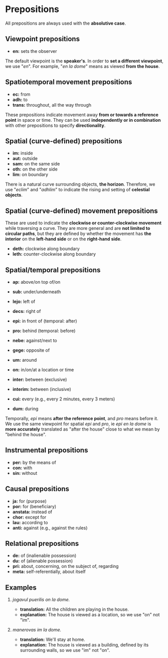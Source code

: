 # Prepositions

All prepositions are always used with the **absolutive case**.

## Viewpoint prepositions

- **en:** sets the observer

The default viewpoint is the **speaker's**.
In order to **set a different viewpoint**, we use "_en_".
For example, "_en la dome_" means as viewed **from the house**.

## Spatiotemporal movement prepositions

- **ec:** from
- **adh:** to
- **trans:** throughout, all the way through

These prepositions indicate movement away **from or towards a reference point** in space or time.
They can be used **independently or in combination** with other prepositions to specify **directionality**.

## Spatial (curve-defined) prepositions

- **im:** inside
- **aut:** outside
- **sam:** on the same side
- **oth:** on the other side
- **lim:** on boundary

There is a natural curve surrounding objects, **the horizon**.
Therefore, we use "_eclim_" and "_adhlim_" to indicate the rising and setting of **celestial objects**.

## Spatial (curve-defined) movement prepositions

These are used to indicate the **clockwise or counter-clockwise movement** while traversing a curve.
They are more general and are **not limited to circular paths**, but they are defined by whether the movement has **the interior** on the **left-hand side** or on the **right-hand side**.

- **deth:** clockwise along boundary
- **leth:** counter-clockwise along boundary

## Spatial/temporal prepositions

- **ap:** above/on top of/on
- **sub:** under/underneath

- **lejo:** left of
- **decs:** right of

- **epi:** in front of (temporal: after)
- **pro:** behind (temporal: before)

- **nebe:** against/next to
- **gege:** opposite of

- **um:** around
- **on:** in/on/at a location or time
- **inter:** between (exclusive)
- **interim:** between (inclusive)
- **cui:** every (e.g., every 2 minutes, every 3 meters)
- **dum:** during

Temporally, _epi_ means **after the reference point**, and _pro_ means before it.
We use the same viewpoint for spatial _epi_ and _pro_, ie _epi en la dome_ is **more accurately** translated as "after the house" close to what we mean by "behind the house".

## Instrumental prepositions

- **per:** by the means of
- **con:** with
- **sin:** without

## Causal prepositions

- **ja:** for (purpose)
- **por:** for (beneficiary)
- **anstata:** instead of
- **chor:** except for
- **lau:** according to
- **anti:** against (e.g., against the rules)

## Relational prepositions

- **de:** of (inalienable possession)
- **du:** of (alienable possession)
- **pri:** about, concerning, on the subject of, regarding
- **meta:** self-referentially, about itself

## Examples

1.  _jogavul puerilis on la dome._
    - **translation:** All the children are playing in the house.
    - **explanation:** The house is viewed as a location, so we use "on" not "im".

1.  _manerovas im la dome._
    - **translation:** We'll stay at home.
    - **explanation:** The house is viewed as a building, defined by its surrounding walls, so we use "im" not "on".
